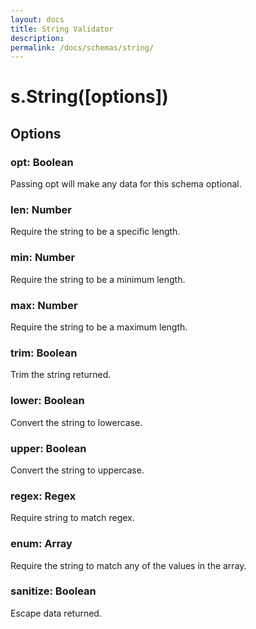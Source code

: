 ```yaml
---
layout: docs
title: String Validator
description: 
permalink: /docs/schemas/string/
---
```


# s.String([options])

## Options

### opt: Boolean

Passing opt will make any data for this schema optional.

### len: Number

Require the string to be a specific length.

### min: Number

Require the string to be a minimum length.

### max: Number

Require the string to be a maximum length.

### trim: Boolean

Trim the string returned.

### lower: Boolean

Convert the string to lowercase.

### upper: Boolean

Convert the string to uppercase.

### regex: Regex

Require string to match regex.

### enum: Array<string>

Require the string to match any of the values in the array.

### sanitize: Boolean

Escape data returned.
